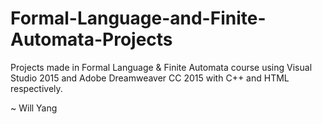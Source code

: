 # Formal-Language-and-Finite-Automata-Projects

Projects made in Formal Language & Finite Automata course using Visual Studio 2015 and Adobe Dreamweaver CC 2015 with C++ and HTML respectively.

~ Will Yang
